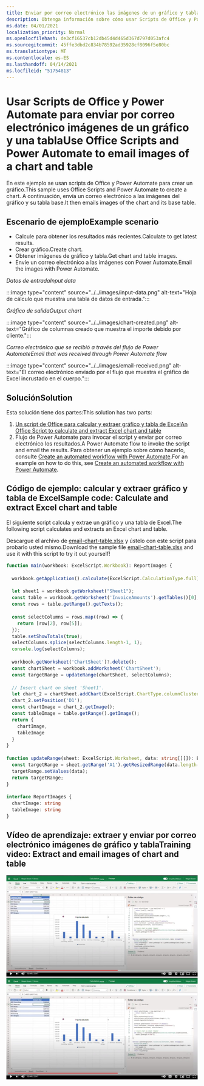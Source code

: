 ```yaml
---
title: Enviar por correo electrónico las imágenes de un gráfico y tabla de Excel
description: Obtenga información sobre cómo usar Scripts de Office y Power Automate para extraer y enviar por correo electrónico las imágenes de un gráfico y tabla de Excel.
ms.date: 04/01/2021
localization_priority: Normal
ms.openlocfilehash: de3cf16537cb12db45d4d465d367d797d053afc4
ms.sourcegitcommit: 45ffe3dbd2c834b78592ad35928cf8096f5e80bc
ms.translationtype: MT
ms.contentlocale: es-ES
ms.lasthandoff: 04/14/2021
ms.locfileid: "51754813"
---
```

# <a name="use-office-scripts-and-power-automate-to-email-images-of-a-chart-and-table"></a><span data-ttu-id="96828-103">Usar Scripts de Office y Power Automate para enviar por correo electrónico imágenes de un gráfico y una tabla</span><span class="sxs-lookup"><span data-stu-id="96828-103">Use Office Scripts and Power Automate to email images of a chart and table</span></span>

<span data-ttu-id="96828-104">En este ejemplo se usan scripts de Office y Power Automate para crear un gráfico.</span><span class="sxs-lookup"><span data-stu-id="96828-104">This sample uses Office Scripts and Power Automate to create a chart.</span></span> <span data-ttu-id="96828-105">A continuación, envía un correo electrónico a las imágenes del gráfico y su tabla base.</span><span class="sxs-lookup"><span data-stu-id="96828-105">It then emails images of the chart and its base table.</span></span>

## <a name="example-scenario"></a><span data-ttu-id="96828-106">Escenario de ejemplo</span><span class="sxs-lookup"><span data-stu-id="96828-106">Example scenario</span></span>

* <span data-ttu-id="96828-107">Calcule para obtener los resultados más recientes.</span><span class="sxs-lookup"><span data-stu-id="96828-107">Calculate to get latest results.</span></span>
* <span data-ttu-id="96828-108">Crear gráfico.</span><span class="sxs-lookup"><span data-stu-id="96828-108">Create chart.</span></span>
* <span data-ttu-id="96828-109">Obtener imágenes de gráfico y tabla.</span><span class="sxs-lookup"><span data-stu-id="96828-109">Get chart and table images.</span></span>
* <span data-ttu-id="96828-110">Envíe un correo electrónico a las imágenes con Power Automate.</span><span class="sxs-lookup"><span data-stu-id="96828-110">Email the images with Power Automate.</span></span>

<span data-ttu-id="96828-111">_Datos de entrada_</span><span class="sxs-lookup"><span data-stu-id="96828-111">_Input data_</span></span>

:::image type="content" source="../../images/input-data.png" alt-text="Hoja de cálculo que muestra una tabla de datos de entrada.":::

<span data-ttu-id="96828-113">_Gráfico de salida_</span><span class="sxs-lookup"><span data-stu-id="96828-113">_Output chart_</span></span>

:::image type="content" source="../../images/chart-created.png" alt-text="Gráfico de columnas creado que muestra el importe debido por cliente.":::

<span data-ttu-id="96828-115">_Correo electrónico que se recibió a través del flujo de Power Automate_</span><span class="sxs-lookup"><span data-stu-id="96828-115">_Email that was received through Power Automate flow_</span></span>

:::image type="content" source="../../images/email-received.png" alt-text="El correo electrónico enviado por el flujo que muestra el gráfico de Excel incrustado en el cuerpo.":::

## <a name="solution"></a><span data-ttu-id="96828-117">Solución</span><span class="sxs-lookup"><span data-stu-id="96828-117">Solution</span></span>

<span data-ttu-id="96828-118">Esta solución tiene dos partes:</span><span class="sxs-lookup"><span data-stu-id="96828-118">This solution has two parts:</span></span>

1. [<span data-ttu-id="96828-119">Un script de Office para calcular y extraer gráfico y tabla de Excel</span><span class="sxs-lookup"><span data-stu-id="96828-119">An Office Script to calculate and extract Excel chart and table</span></span>](#sample-code-calculate-and-extract-excel-chart-and-table)
1. <span data-ttu-id="96828-120">Flujo de Power Automate para invocar el script y enviar por correo electrónico los resultados.</span><span class="sxs-lookup"><span data-stu-id="96828-120">A Power Automate flow to invoke the script and email the results.</span></span> <span data-ttu-id="96828-121">Para obtener un ejemplo sobre cómo hacerlo, consulte [Create an automated workflow with Power Automate](../../tutorials/excel-power-automate-returns.md#create-an-automated-workflow-with-power-automate).</span><span class="sxs-lookup"><span data-stu-id="96828-121">For an example on how to do this, see [Create an automated workflow with Power Automate](../../tutorials/excel-power-automate-returns.md#create-an-automated-workflow-with-power-automate).</span></span>

## <a name="sample-code-calculate-and-extract-excel-chart-and-table"></a><span data-ttu-id="96828-122">Código de ejemplo: calcular y extraer gráfico y tabla de Excel</span><span class="sxs-lookup"><span data-stu-id="96828-122">Sample code: Calculate and extract Excel chart and table</span></span>

<span data-ttu-id="96828-123">El siguiente script calcula y extrae un gráfico y una tabla de Excel.</span><span class="sxs-lookup"><span data-stu-id="96828-123">The following script calculates and extracts an Excel chart and table.</span></span>

<span data-ttu-id="96828-124">Descargue el archivo de <a href="email-chart-table.xlsx">email-chart-table.xlsx</a> y ústelo con este script para probarlo usted mismo.</span><span class="sxs-lookup"><span data-stu-id="96828-124">Download the sample file <a href="email-chart-table.xlsx">email-chart-table.xlsx</a> and use it with this script to try it out yourself!</span></span>

```TypeScript
function main(workbook: ExcelScript.Workbook): ReportImages {

  workbook.getApplication().calculate(ExcelScript.CalculationType.full);
  
  let sheet1 = workbook.getWorksheet("Sheet1");
  const table = workbook.getWorksheet('InvoiceAmounts').getTables()[0];
  const rows = table.getRange().getTexts();

  const selectColumns = rows.map((row) => {
    return [row[2], row[5]];
  });
  table.setShowTotals(true);
  selectColumns.splice(selectColumns.length-1, 1);
  console.log(selectColumns);

  workbook.getWorksheet('ChartSheet')?.delete();
  const chartSheet = workbook.addWorksheet('ChartSheet');
  const targetRange = updateRange(chartSheet, selectColumns);

  // Insert chart on sheet 'Sheet1'.
  let chart_2 = chartSheet.addChart(ExcelScript.ChartType.columnClustered, targetRange);
  chart_2.setPosition('D1');
  const chartImage = chart_2.getImage();
  const tableImage = table.getRange().getImage();
  return {
    chartImage,
    tableImage
  }
}

function updateRange(sheet: ExcelScript.Worksheet, data: string[][]): ExcelScript.Range {
  const targetRange = sheet.getRange('A1').getResizedRange(data.length-1, data[0].length-1);
  targetRange.setValues(data);
  return targetRange;
}

interface ReportImages {
  chartImage: string
  tableImage: string
}
```

## <a name="training-video-extract-and-email-images-of-chart-and-table"></a><span data-ttu-id="96828-125">Vídeo de aprendizaje: extraer y enviar por correo electrónico imágenes de gráfico y tabla</span><span class="sxs-lookup"><span data-stu-id="96828-125">Training video: Extract and email images of chart and table</span></span>

<span data-ttu-id="96828-126">[![Ver vídeo paso a paso sobre cómo extraer y enviar por correo electrónico imágenes de gráfico y tabla](../../images/charts-image-vid.jpg)](https://youtu.be/152GJyqc-Kw "Vídeo paso a paso sobre cómo extraer y enviar por correo electrónico imágenes de gráfico y tabla")</span><span class="sxs-lookup"><span data-stu-id="96828-126">[![Watch step-by-step video on how to extract and email images of chart and table](../../images/charts-image-vid.jpg)](https://youtu.be/152GJyqc-Kw "Step-by-step video on how to extract and email images of chart and table")</span></span>
